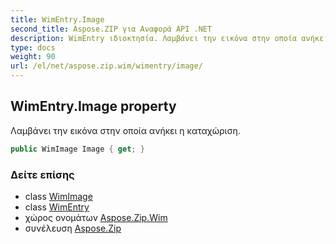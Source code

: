 ```yaml
---
title: WimEntry.Image
second_title: Aspose.ZIP για Αναφορά API .NET
description: WimEntry ιδιοκτησία. Λαμβάνει την εικόνα στην οποία ανήκει η καταχώριση.
type: docs
weight: 90
url: /el/net/aspose.zip.wim/wimentry/image/
---
```

## WimEntry.Image property

Λαμβάνει την εικόνα στην οποία ανήκει η καταχώριση.

```csharp
public WimImage Image { get; }
```

### Δείτε επίσης

* class [WimImage](../../wimimage/)
* class [WimEntry](../)
* χώρος ονομάτων [Aspose.Zip.Wim](../../wimentry/)
* συνέλευση [Aspose.Zip](../../../)


